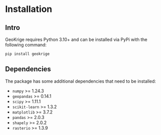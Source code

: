# Installation

## Intro

GeoKrige requires Python 3.10+ and can be installed via PyPi with the following command:

```{bash}
pip install geokrige
```

## Dependencies

The package has some additional dependencies that need to be installed:

- `numpy` >= 1.24.3
- `geopandas` >= 0.14.1
- `scipy` >= 1.11.1
- `scikit-learn` >= 1.3.2
- `matplotlib` >= 3.7.2
- `pandas` >= 2.0.3
- `shapely` >= 2.0.2
- `rasterio` >= 1.3.9
